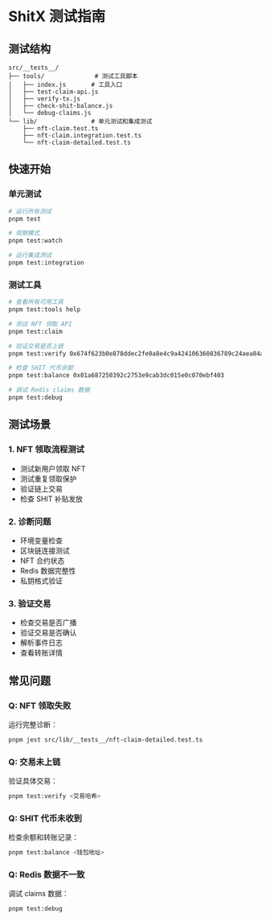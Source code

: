# ShitX 测试指南

## 测试结构

```
src/__tests__/
├── tools/              # 测试工具脚本
│   ├── index.js       # 工具入口
│   ├── test-claim-api.js
│   ├── verify-tx.js
│   ├── check-shit-balance.js
│   └── debug-claims.js
└── lib/               # 单元测试和集成测试
    ├── nft-claim.test.ts
    ├── nft-claim.integration.test.ts
    └── nft-claim-detailed.test.ts
```

## 快速开始

### 单元测试
```bash
# 运行所有测试
pnpm test

# 观察模式
pnpm test:watch

# 运行集成测试
pnpm test:integration
```

### 测试工具

```bash
# 查看所有可用工具
pnpm test:tools help

# 测试 NFT 领取 API
pnpm test:claim

# 验证交易是否上链
pnpm test:verify 0x674f623b0e878ddec2fe0a8e4c9a424106360836789c24aea84a06ac7a09a953

# 检查 SHIT 代币余额
pnpm test:balance 0x01a687250392c2753e9cab3dc015e0c070ebf403

# 调试 Redis claims 数据
pnpm test:debug
```

## 测试场景

### 1. NFT 领取流程测试
- 测试新用户领取 NFT
- 测试重复领取保护
- 验证链上交易
- 检查 SHIT 补贴发放

### 2. 诊断问题
- 环境变量检查
- 区块链连接测试
- NFT 合约状态
- Redis 数据完整性
- 私钥格式验证

### 3. 验证交易
- 检查交易是否广播
- 验证交易是否确认
- 解析事件日志
- 查看转账详情

## 常见问题

### Q: NFT 领取失败
运行完整诊断：
```bash
pnpm jest src/lib/__tests__/nft-claim-detailed.test.ts
```

### Q: 交易未上链
验证具体交易：
```bash
pnpm test:verify <交易哈希>
```

### Q: SHIT 代币未收到
检查余额和转账记录：
```bash
pnpm test:balance <钱包地址>
```

### Q: Redis 数据不一致
调试 claims 数据：
```bash
pnpm test:debug
```